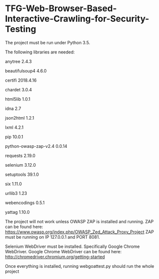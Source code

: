 # TFG-Web-Browser-Based-Interactive-Crawling-for-Security-Testing
The project must be run under Python 3.5.

The following libraries are needed:

anytree	2.4.3	

beautifulsoup4	4.6.0	

certifi	2018.4.16	

chardet	3.0.4

html5lib	1.0.1	

idna	2.7	

json2html	1.2.1	

lxml	4.2.1	

pip	10.0.1	

python-owasp-zap-v2.4	0.0.14	

requests	2.19.0

selenium	3.12.0	

setuptools	39.1.0

six	1.11.0	

urllib3	1.23

webencodings	0.5.1	

yattag	1.10.0	

The project will not work unless OWASP ZAP is installed and running.
ZAP can be found here: https://www.owasp.org/index.php/OWASP_Zed_Attack_Proxy_Project
ZAP must be running on IP 127.0.0.1 and PORT 8081.

Selenium WebDriver must be installed. Specifically Google Chrome WebDriver.
Google Chrome WebDriver can be found here: http://chromedriver.chromium.org/getting-started

Once everything is installed, running webgoattest.py should run the whole project
